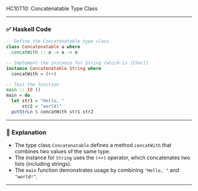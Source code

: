 HC10T10: Concatenatable Type Class

---

### ✅ Haskell Code

```haskell
-- Define the Concatenatable type class
class Concatenatable a where
  concatWith :: a -> a -> a

-- Implement the instance for String (which is [Char])
instance Concatenatable String where
  concatWith = (++)

-- Test the function
main :: IO ()
main = do
  let str1 = "Hello, "
      str2 = "world!"
  putStrLn $ concatWith str1 str2
```

---

### 🧠 Explanation

* The type class `Concatenatable` defines a method `concatWith` that combines two values of the same type.
* The instance for `String` uses the `(++)` operator, which concatenates two lists (including strings).
* The `main` function demonstrates usage by combining `"Hello, "` and `"world!"`.

---
